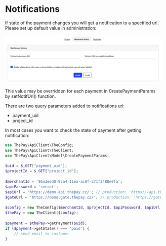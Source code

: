 # Notifications

If state of the payment changes you will get a notification to a specified url. Please set up default value in administration:

![settings](img/settings.png)

This value may be overridden for each payment in CreatePaymentParams by setNotifUrl() function.

There are two query parameters added to notifications url:

* payment_uid
* project_id

In most cases you want to check the state of payment after getting notification:

```php
use ThePay\ApiClient\TheConfig;
use ThePay\ApiClient\TheClient;
use ThePay\ApiClient\Model\CreatePaymentParams;

$uid = $_GET["payment_uid"];
$projectId = $_GET["project_id"];

$merchantId = '86a3eed0-95a4-11ea-ac9f-371f3488e0fa';
$apiPassword = 'secret';
$apiUrl = 'https://demo.api.thepay.cz/'; // production: 'https://api.thepay.cz/'
$gateUrl = 'https://demo.gate.thepay.cz/'; // production: 'https://gate.thepay.cz/'

$config = new TheConfig($merchantId, $projectId, $apiPassword, $apiUrl, $gateUrl);
$thePay = new TheClient($config);

$payment = $thePay->getPayment($uid);
if ($payment->getState() === 'paid') {
    // send email to customer
}
```
